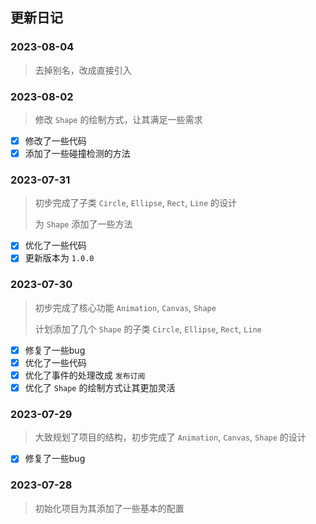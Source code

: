 ## 更新日记

### 2023-08-04

> 去掉别名，改成直接引入

### 2023-08-02

> 修改 `Shape` 的绘制方式，让其满足一些需求

- [x] 修改了一些代码
- [x] 添加了一些碰撞检测的方法

### 2023-07-31

> 初步完成了子类 `Circle`, `Ellipse`, `Rect`, `Line` 的设计
>
> 为 `Shape` 添加了一些方法

- [x] 优化了一些代码
- [x] 更新版本为 `1.0.0`

### 2023-07-30

> 初步完成了核心功能 `Animation`, `Canvas`, `Shape`
>
> 计划添加了几个 `Shape` 的子类 `Circle`, `Ellipse`, `Rect`, `Line`

- [x] 修复了一些bug
- [x] 优化了一些代码
- [x] 优化了事件的处理改成 `发布订阅`
- [x] 优化了 `Shape` 的绘制方式让其更加灵活

### 2023-07-29

> 大致规划了项目的结构，初步完成了 `Animation`, `Canvas`, `Shape` 的设计

- [x] 修复了一些bug

### 2023-07-28

> 初始化项目为其添加了一些基本的配置
